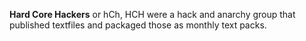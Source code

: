 **Hard Core Hackers** or hCh, HCH were a hack and anarchy group that published textfiles and packaged those as monthly text packs.